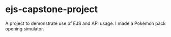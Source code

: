 # ejs-capstone-project
A project to demonstrate use of EJS and API usage. I made a Pokémon pack opening simulator.
